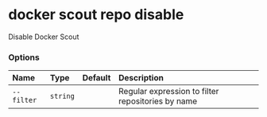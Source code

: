 # docker scout repo disable

<!---MARKER_GEN_START-->
Disable Docker Scout

### Options

| Name       | Type     | Default | Description                                       |
|:-----------|:---------|:--------|:--------------------------------------------------|
| `--filter` | `string` |         | Regular expression to filter repositories by name |


<!---MARKER_GEN_END-->

